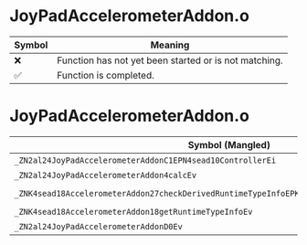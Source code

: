 # JoyPadAccelerometerAddon.o
| Symbol | Meaning 
| ------------- | ------------- 
| :x: | Function has not yet been started or is not matching. 
| :white_check_mark: | Function is completed. 


# JoyPadAccelerometerAddon.o
| Symbol (Mangled) | Symbol (Demangled) | Decompiled? |
| ------------- |  ------------- | ------------- |
| `_ZN2al24JoyPadAccelerometerAddonC1EPN4sead10ControllerEi` | `al::JoyPadAccelerometerAddon::JoyPadAccelerometerAddon(sead::Controller *,int)` | :x: |
| `_ZN2al24JoyPadAccelerometerAddon4calcEv` | `al::JoyPadAccelerometerAddon::calc(void)` | :x: |
| `_ZNK4sead18AccelerometerAddon27checkDerivedRuntimeTypeInfoEPKNS_15RuntimeTypeInfo9InterfaceE` | `sead::AccelerometerAddon::checkDerivedRuntimeTypeInfo(sead::RuntimeTypeInfo::Interface const*)const` | :x: |
| `_ZNK4sead18AccelerometerAddon18getRuntimeTypeInfoEv` | `sead::AccelerometerAddon::getRuntimeTypeInfo(void)const` | :x: |
| `_ZN2al24JoyPadAccelerometerAddonD0Ev` | `al::JoyPadAccelerometerAddon::~JoyPadAccelerometerAddon()` | :x: |
